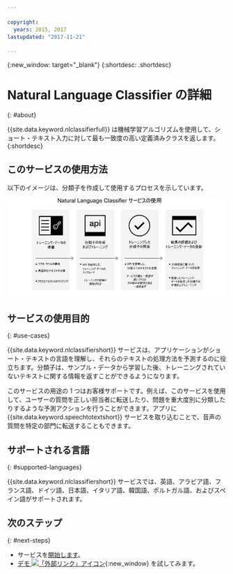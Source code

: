 ```yaml
---

copyright:
  years: 2015, 2017
lastupdated: "2017-11-21"

---
```


{:new_window: target="_blank"}
{:shortdesc: .shortdesc}

# Natural Language Classifier の詳細
{: #about}

{{site.data.keyword.nlclassifierfull}} は機械学習アルゴリズムを使用して、ショート・テキスト入力に対して最も一致度の高い定義済みクラスを返します。{:shortdesc}

## このサービスの使用方法

以下のイメージは、分類子を作成して使用するプロセスを示しています。

![種別プロセス](images/classifier_process.png)

## サービスの使用目的
{: #use-cases}

{{site.data.keyword.nlclassifiershort}} サービスは、アプリケーションがショート・テキストの言語を理解し、それらのテキストの処理方法を予測するのに役立ちます。分類子は、サンプル・データから学習した後、トレーニングされていないテキストに関する情報を返すことができるようになります。

このサービスの用途の 1 つはお客様サポートです。例えば、このサービスを使用して、ユーザーの質問を正しい担当者に転送したり、問題を重大度別に分類したりするような予測アクションを行うことができます。アプリに {{site.data.keyword.speechtotextshort}} サービスを取り込むことで、音声の質問を特定の部門に転送することもできます。

## サポートされる言語
{: #supported-languages}

{{site.data.keyword.nlclassifiershort}} サービスでは、英語、アラビア語、フランス語、ドイツ語、日本語、イタリア語、韓国語、ポルトガル語、およびスペイン語がサポートされます。



## 次のステップ
{: #next-steps}

- サービスを[開始します](/docs/natural-language-classifier/overview.html)。
- [デモ ![「外部リンク」アイコン](../../icons/launch-glyph.svg "「外部リンク」アイコン")](https://natural-language-classifier-demo.ng.bluemix.net/){:new_window} を試してみます。
